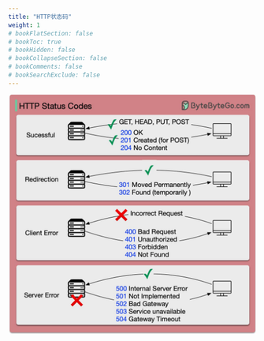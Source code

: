 ```yaml
---
title: "HTTP状态码"
weight: 1
# bookFlatSection: false
# bookToc: true
# bookHidden: false
# bookCollapseSection: false
# bookComments: false
# bookSearchExclude: false
---
```


![HTTP状态码](/img/network/http-status-code.jfif)